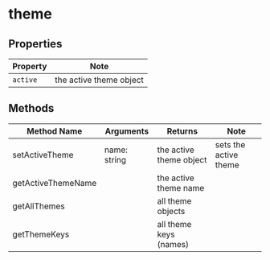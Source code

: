 # theme


## Properties

| Property | Note |
|---|---|
| `active` | the active theme object


## Methods

| Method Name | Arguments | Returns | Note |
|---|---|---|--|
| setActiveTheme | name: string | the active theme object | sets the active theme |
| getActiveThemeName | | the active theme name | |
| getAllThemes | | all theme objects | | 
| getThemeKeys | | all theme keys (names) |




